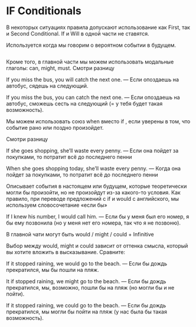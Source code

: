 # IF Conditionals

В некоторых ситуациях правила допускают использование как First, так и Second Conditional.
If и Will в одной части не ставятся.

<procedure title="First Conditional" id="procedure-id">
   <p>Используется когда мы говорим о вероятном событии в будущем.</p>
   <img src="if-1c.jpg" alt=""/>

Кроме того, в главной части мы можем использовать модальные глаголы: can, might, must.
<deflist collapsible="true">
<def title="Пример" collapsible="true">
Смотри разницу

If you miss the bus, you will catch the next one. — Если опоздаешь на автобус, сядешь на следующий.

If you miss the bus, you can catch the next one. — Если опоздаешь на автобус, сможешь сесть на следующий (= у тебя будет такая возможность). 
</def>
</deflist>

Мы можем использовать союз when вместо if , если уверены в том, что событие рано или поздно произойдет.

<deflist collapsible="true">
<def title="Пример" collapsible="true">
Смотри разницу

If she goes shopping, she’ll waste every penny. — Если она пойдет за покупками, то потратит всё до последнего пенни <br/>

When she goes shopping today, she’ll waste every penny. — Когда она пойдет за покупками, то потратит всё до последнего пенни
</def>
</deflist>

</procedure>



<procedure title="Second Conditional" id="procedure-id1">
<p>Описывает события в настоящем или будущем, которые теоретически могли бы произойти, но не произойдут из-за какого-то условия. Как правило, при переводе предложений с if и would с английского, мы используем словосочетание «если бы» </p>

<deflist collapsible="true">
<def title="Пример" collapsible="true">
If I knew his number, I would call him. — Если бы у меня был его номер, я бы ему позвонила (но у меня нет его номера, так что я не позвоню). 
</def>
</deflist>

<img src="if-2c.jpg" alt=""/>

В главной чати могут быть would / might / could + Infinitive

Выбор между would, might и could зависит от оттенка смысла, который вы хотите вложить в высказывание. Сравните:

<deflist collapsible="true">
<def title="Пример" collapsible="true">
If it stopped raining, we would go to the beach. — Если бы дождь прекратился, мы бы пошли на пляж.

It if stopped raining, we might go to the beach. — Если бы дождь прекратился, мы, возможно, пошли бы на пляж (но могли бы и не пойти).

If it stopped raining, we could go to the beach. — Если бы дождь прекратился, мы могли бы пойти на пляж (у нас была бы такая возможность).
</def>
</deflist>

</procedure>

